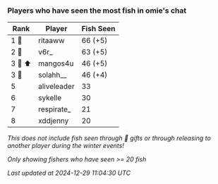 ### Players who have seen the most fish in omie's chat
| Rank | Player | Fish Seen |
|------|--------|-----------|
| 1 🥇  | ritaaww  | 66 (+5) |
| 2 🥈  | v6r_  | 63 (+5) |
| 3 🥉 ⬆ | mangos4u  | 46 (+5) |
| 3 🥉  | solahh__  | 46 (+4) |
| 5  | aliveleader  | 33 |
| 6  | sykelle  | 30 |
| 7  | respirate_  | 21 |
| 8  | xddjenny  | 20 |

_This does not include fish seen through 🎁 gifts or through releasing to another player during the winter events!_

_Only showing fishers who have seen >= 20 fish_

_Last updated at 2024-12-29 11:04:30 UTC_